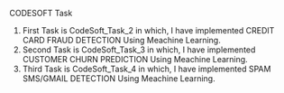 CODESOFT Task
1) First Task is CodeSoft_Task_2 in which, I have implemented CREDIT CARD FRAUD DETECTION Using Meachine Learning.
2) Second Task is CodeSoft_Task_3 in which, I have implemented CUSTOMER CHURN PREDICTION Using Meachine Learning.
3) Third Task is CodeSoft_Task_4 in which, I have implemented SPAM SMS/GMAIL DETECTION Using Meachine Learning.
